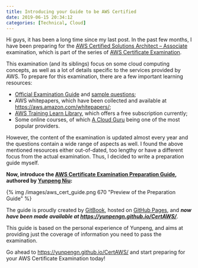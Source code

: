 ```yaml
---
title: Introducing your Guide to be AWS Certified
date: 2019-06-15 20:34:12
categories: [Technical, Cloud]
---
```


Hi guys, it has been a long time since my last post. In the past few months, I have been preparing for the [AWS Certified Solutions Architect – Associate](https://aws.amazon.com/certification/certified-solutions-architect-associate/) examination, which is part of the series of [AWS Certificate Examination](https://aws.amazon.com/certification/).

This examination (and its siblings) focus on some cloud computing concepts, as well as a lot of details specific to the services provided by AWS. To prepare for this examination, there are a few important learning resources:

- [Official Examination Guide](https://d1.awsstatic.com/training-and-certification/docs-sa-assoc/AWS_Certified_Solutions_Architect_Associate_Feb_2018_%20Exam_Guide_v1.5.2.pdf) and [sample questions](https://d1.awsstatic.com/training-and-certification/docs/AWS_Certified_Solutions_Architect_Associate_Sample_Questions.pdf);
- AWS whitepapers, which have been collected and available at https://aws.amazon.com/whitepapers/;
- [AWS Training Learn Library](https://www.aws.training/LearningLibrary), which offers a free subscription currently;
- Some online courses, of which [A Cloud Guru](https://acloud.guru/) being one of the most popular providers.

<!-- more -->

However, the content of the examination is updated almost every year and the questions contain a wide range of aspects as well. I found the above mentioned resources either out-of-dated, too lengthy or have a different focus from the actual examination. Thus, I decided to write a preparation guide myself.

**Now, introduce the [AWS Certificate Examination Preparation Guide](https://yunpengn.github.io/CertAWS/), authored by [Yunpeng Niu](https://yunpengn.github.io/):**

{% img /images/aws_cert_guide.png 670 "Preview of the Preparation Guide" %}

The guide is proudly created by [GitBook](https://github.com/GitbookIO/gitbook), hosted on [GitHub Pages](https://pages.github.com), and **_now have been made available at https://yunpengn.github.io/CertAWS/_**.

This guide is based on the personal experience of Yunpeng, and aims at providing just the coverage of information you need to pass the examination.

Go ahead to https://yunpengn.github.io/CertAWS/ and start preparing for your AWS Certificate Examination today!
